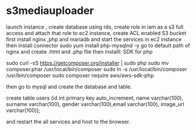 # s3mediauploader

launch instance ,
create database using rds, 
create role in iam as a s3 full access and attach that role to ec2 instance, 
create ACL enabled S3 bucket
first install nginx ,php and mariadb and start the services in ec2 instance then install connector
sudo yum install php-mysqlnd -y 
go to default path of nginx and create .html and .php file
then installl: SDK  for php

sudo curl -sS https://getcomposer.org/installer | sudo php
sudo mv composer.phar /usr/local/bin/composer
sudo ln -s /usr/local/bin/composer /usr/bin/composer
sudo composer require aws/aws-sdk-php

then go to mysql and create the database and table.

create table users (id int primary key auto_increment, name varchar(100), surname varchar(100), gender varchar(100),email varchar(100), image_url varchar(100));

and restart the all services and host to the browser.
